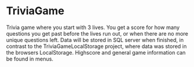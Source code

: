 # TriviaGame
Trivia game where you start with 3 lives.
You get a score for how many questions you get past before the lives run out, or when there are no more unique questions left.
Data will be stored in SQL server when finished, in contrast to the TriviaGameLocalStorage project, where data was stored in the browsers LocalStorage.
Highscore and general game information can be found in menus.
